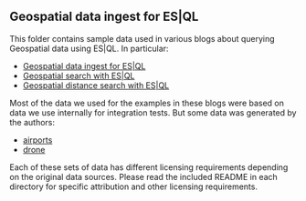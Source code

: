 ## Geospatial data ingest for ES|QL

This folder contains sample data used in various blogs about querying
Geospatial data using ES|QL. In particular:

* [Geospatial data ingest for ES|QL](https://www.elastic.co/search-labs/blog/geospatial-data-ingest)
* [Geospatial search with ES|QL](https://www.elastic.co/search-labs/blog/esql-geospatial-search-part-one)
* [Geospatial distance search with ES|QL](https://www.elastic.co/search-labs/blog/esql-geospatial-search-part-two)

Most of the data we used for the examples in these blogs were based on data we use internally for integration tests.
But some data was generated by the authors:

* [airports](airports/README.md)
* [drone](drone/README.md)

Each of these sets of data has different licensing requirements depending on
the original data sources. Please read the included README in each
directory for specific attribution and other licensing requirements.
